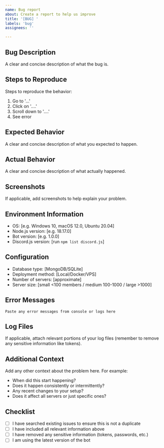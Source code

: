 ```yaml
---
name: Bug report
about: Create a report to help us improve
title: '[BUG] '
labels: 'bug'
assignees: ''

---
```


## Bug Description
A clear and concise description of what the bug is.

## Steps to Reproduce
Steps to reproduce the behavior:
1. Go to '...'
2. Click on '....'
3. Scroll down to '....'
4. See error

## Expected Behavior
A clear and concise description of what you expected to happen.

## Actual Behavior
A clear and concise description of what actually happened.

## Screenshots
If applicable, add screenshots to help explain your problem.

## Environment Information
- OS: [e.g. Windows 10, macOS 12.0, Ubuntu 20.04]
- Node.js version: [e.g. 18.17.0]
- Bot version: [e.g. 1.0.0]
- Discord.js version: [run `npm list discord.js`]

## Configuration
- Database type: [MongoDB/SQLite]
- Deployment method: [Local/Docker/VPS]
- Number of servers: [approximate]
- Server size: [small <100 members / medium 100-1000 / large >1000]

## Error Messages
```
Paste any error messages from console or logs here
```

## Log Files
If applicable, attach relevant portions of your log files (remember to remove any sensitive information like tokens).

## Additional Context
Add any other context about the problem here. For example:
- When did this start happening?
- Does it happen consistently or intermittently?
- Any recent changes to your setup?
- Does it affect all servers or just specific ones?

## Checklist
- [ ] I have searched existing issues to ensure this is not a duplicate
- [ ] I have included all relevant information above
- [ ] I have removed any sensitive information (tokens, passwords, etc.)
- [ ] I am using the latest version of the bot